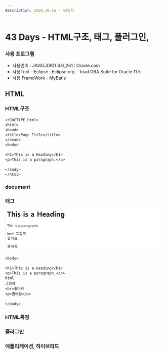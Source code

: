 ```yaml
---
description: 2020.10.16 - 43일차
---
```


# 43 Days - HTML구조, 태그, 플러그인,

### 사용 프로그램

* 사용언어 : JAVA\(JDK\)1.8.0\_261 : Oracle.com
* 사용Tool  - Eclipse : Eclipse.org - Toad DBA Suite for Oracle 11.5
* 사용 FrameWork - MyBatis

## HTML

### HTML구조

```markup
<!DOCTYPE html>
<html>
<head>
<title>Page Title</title>
</head>
<body>

<h1>This is a Heading</h1>
<p>This is a paragraph.</p>

</body>
</html>
```

### document

### 태그

![](../.gitbook/assets/2%20%2818%29.png)

```markup
<body>

<h1>This is a Heading</h1>
<p>This is a paragraph.</p>
html
그럴까
<br>좋아요
<p>줄바꿈</p>

</body>
```

### HTML특징

### 플러그인

### 애플리케이션, 하이브리드

